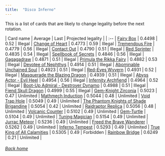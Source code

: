 ```yaml
---
title:  "Disco Inferno"
---
```


This is a list of cards that are likely to change legality before the next rotation.

| Card name | Average | Last | Projected legality |
| :-- |
[Fairy Box](https://db.ygoprodeck.com/card/?search=Fairy%20Box) | 0.4498 | 0.52 | Illegal |
[Change of Heart](https://db.ygoprodeck.com/card/?search=Change%20of%20Heart) | 0.4773 | 0.59 | Illegal |
[Tremendous Fire](https://db.ygoprodeck.com/card/?search=Tremendous%20Fire) | 0.4779 | 0.56 | Illegal |
[Contact Out](https://db.ygoprodeck.com/card/?search=Contact%20Out) | 0.4790 | 0.51 | Illegal |
[Red Sprinter](https://db.ygoprodeck.com/card/?search=Red%20Sprinter) | 0.4835 | 0.54 | Illegal |
[Spellbook of Secrets](https://db.ygoprodeck.com/card/?search=Spellbook%20of%20Secrets) | 0.4846 | 0.56 | Illegal |
[Gagagadraw](https://db.ygoprodeck.com/card/?search=Gagagadraw) | 0.4871 | 0.51 | Illegal |
[Primula the Rikka Fairy](https://db.ygoprodeck.com/card/?search=Primula%20the%20Rikka%20Fairy) | 0.4882 | 0.53 | Illegal |
[Devotee of Nephthys](https://db.ygoprodeck.com/card/?search=Devotee%20of%20Nephthys) | 0.4914 | 0.51 | Illegal |
[Abominable Unchained Soul](https://db.ygoprodeck.com/card/?search=Abominable%20Unchained%20Soul) | 0.4923 | 0.51 | Illegal |
[Red-Eyes Wyvern](https://db.ygoprodeck.com/card/?search=Red-Eyes%20Wyvern) | 0.4931 | 0.52 | Illegal |
[Masquerade the Blazing Dragon](https://db.ygoprodeck.com/card/?search=Masquerade%20the%20Blazing%20Dragon) | 0.4939 | 0.51 | Illegal |
[Abyss Actor - Evil Heel](https://db.ygoprodeck.com/card/?search=Abyss%20Actor%20-%20Evil%20Heel) | 0.4954 | 0.56 | Illegal |
[Infernity Archfiend](https://db.ygoprodeck.com/card/?search=Infernity%20Archfiend) | 0.4964 | 0.52 | Illegal |
[Boot-Up Admiral - Destroyer Dynamo](https://db.ygoprodeck.com/card/?search=Boot-Up%20Admiral%20-%20Destroyer%20Dynamo) | 0.4988 | 0.51 | Illegal |
[Fiend Skull Dragon](https://db.ygoprodeck.com/card/?search=Fiend%20Skull%20Dragon) | 0.4999 | 0.55 | Illegal |
[Gem-Knight Zirconia](https://db.ygoprodeck.com/card/?search=Gem-Knight%20Zirconia) | 0.5023 | 0.47 | Unlimited |
[Mathmech Induction](https://db.ygoprodeck.com/card/?search=Mathmech%20Induction) | 0.5044 | 0.48 | Unlimited |
[Void Trap Hole](https://db.ygoprodeck.com/card/?search=Void%20Trap%20Hole) | 0.5049 | 0.49 | Unlimited |
[The Phantom Knights of Shade Brigandine](https://db.ygoprodeck.com/card/?search=The%20Phantom%20Knights%20of%20Shade%20Brigandine) | 0.5054 | 0.42 | Unlimited |
[Raidraptor Replica](https://db.ygoprodeck.com/card/?search=Raidraptor%20Replica) | 0.5056 | 0.48 | Unlimited |
[Volcanic Counter](https://db.ygoprodeck.com/card/?search=Volcanic%20Counter) | 0.5102 | 0.49 | Unlimited |
[Gem-Turtle](https://db.ygoprodeck.com/card/?search=Gem-Turtle) | 0.5104 | 0.49 | Unlimited |
[Tuning Magician](https://db.ygoprodeck.com/card/?search=Tuning%20Magician) | 0.5154 | 0.49 | Unlimited |
[Jurrac Meteor](https://db.ygoprodeck.com/card/?search=Jurrac%20Meteor) | 0.5236 | 0.49 | Unlimited |
[Freed the Brave Wanderer](https://db.ygoprodeck.com/card/?search=Freed%20the%20Brave%20Wanderer) | 0.5262 | 0.49 | Unlimited |
[Inferno Tempest](https://db.ygoprodeck.com/card/?search=Inferno%20Tempest) | 0.5293 | 0.49 | Unlimited |
[True King of All Calamities](https://db.ygoprodeck.com/card/?search=True%20King%20of%20All%20Calamities) | 0.5305 | 0.49 | Forbidden |
[Rainbow Bridge](https://db.ygoprodeck.com/card/?search=Rainbow%20Bridge) | 0.6249 | 0.21 | Unlimited |

###### [Back home](index)